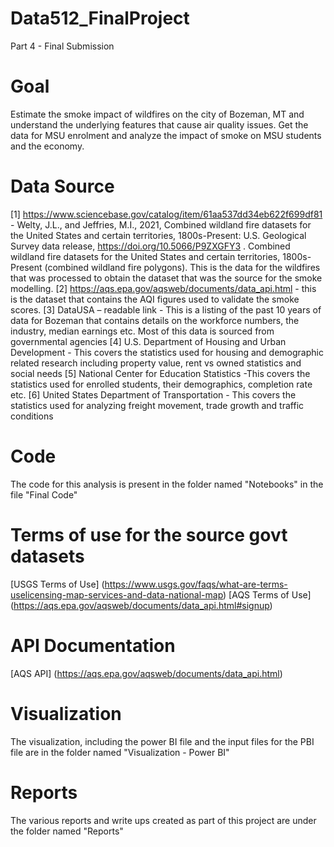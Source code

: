 # Data512_FinalProject
Part 4 - Final Submission

# Goal

Estimate the smoke impact of wildfires on the city of Bozeman, MT and understand the underlying features that cause air quality issues. Get the data for MSU enrolment and analyze the impact of smoke on MSU students and the economy. 

# Data Source

[1] https://www.sciencebase.gov/catalog/item/61aa537dd34eb622f699df81 - Welty, J.L., and Jeffries, M.I., 2021, Combined wildland fire datasets for the United States and certain territories, 1800s-Present: U.S. Geological Survey data release, https://doi.org/10.5066/P9ZXGFY3 .
Combined wildland fire datasets for the United States and certain territories, 1800s-Present (combined wildland fire polygons). This is the data for the wildfires that was processed to obtain the dataset that was the source for the smoke modelling. 
[2] https://aqs.epa.gov/aqsweb/documents/data_api.html - this is the dataset that contains the AQI figures used to validate the smoke scores. 
[3] DataUSA – readable link - This is a listing of the past 10 years of data for Bozeman that contains details on the workforce numbers, the industry, median earnings etc. Most of this data is sourced from governmental agencies
[4] U.S. Department of Housing and Urban Development - This covers the statistics used for housing and demographic related research including property value, rent vs owned statistics and social needs
[5] National Center for Education Statistics -This covers the statistics used for enrolled students, their demographics, completion rate etc. 
[6] United States Department of Transportation - This covers the statistics used for analyzing freight movement, trade growth and traffic conditions

# Code
The code for this analysis is present in the folder named "Notebooks" in the file "Final Code"

# Terms of use for the source govt datasets

[USGS Terms of Use] (https://www.usgs.gov/faqs/what-are-terms-uselicensing-map-services-and-data-national-map)
[AQS Terms of Use] (https://aqs.epa.gov/aqsweb/documents/data_api.html#signup)

# API Documentation
[AQS API] (https://aqs.epa.gov/aqsweb/documents/data_api.html)

# Visualization
The visualization, including the power BI file and the input files for the PBI file are in the folder named "Visualization - Power BI"

# Reports
The various reports and write ups created as part of this project are under the folder named "Reports"

